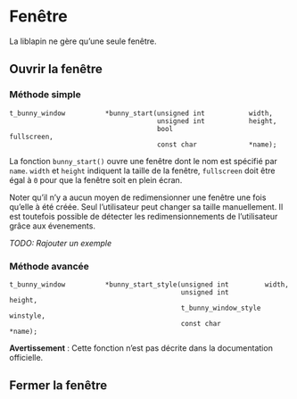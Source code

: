 
# Fenêtre #

La liblapin ne gère qu’une seule fenêtre.

## Ouvrir la fenêtre ##

### Méthode simple ###

```
t_bunny_window			*bunny_start(unsigned int			width,
									 unsigned int			height,
									 bool					fullscreen,
									 const char				*name);
```

La fonction `bunny_start()` ouvre une fenêtre dont le nom est spécifié par
`name`. `width` et `height` indiquent la taille de la fenêtre, `fullscreen`
doit être égal à `0` pour que la fenêtre soit en plein écran.

Noter qu’il n’y a aucun moyen de redimensionner une fenêtre une fois
qu’elle à été créée. Seul l’utilisateur peut changer sa taille manuellement.
Il est toutefois possible de détecter les redimensionnements de
l’utilisateur grâce aux évenements.

*TODO: Rajouter un exemple*

### Méthode avancée ###

```
t_bunny_window			*bunny_start_style(unsigned int			width,
										   unsigned int			height,
										   t_bunny_window_style	winstyle,
										   const char			*name);
```

**Avertissement** : Cette fonction n’est pas décrite dans la
documentation officielle.

## Fermer la fenêtre ##

